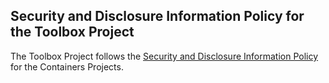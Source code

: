 ## Security and Disclosure Information Policy for the Toolbox Project

The Toolbox Project follows the
[Security and Disclosure Information Policy](https://github.com/containers/common/blob/main/SECURITY.md)
for the Containers Projects.
